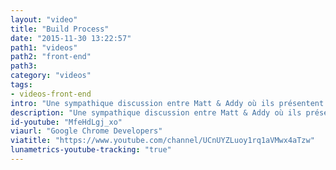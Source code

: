 ```yaml
---
layout: "video"
title: "Build Process"
date: "2015-11-30 13:22:57"
path1: "videos"
path2: "front-end"
path3:
category: "videos"
tags:
- videos-front-end
intro: "Une sympathique discussion entre Matt & Addy où ils présentent leur environnement de développement front end idéal pour gagner du temps tout en appliquant les meilleures pratiques. Pour plus d'infos, rendez-vous sur les sites respectifs de Bower, npm, Grunt & Gulp. Et Yeoman est un moyen d'obtenir un process parfait du premier coup en moins de 5 min #truestory."
description: "Une sympathique discussion entre Matt & Addy où ils présentent leur environnement de développement front end idéal pour gagner du temps tout en appliquant les meilleures pratiques."
id-youtube: "MfeHdLgj_xo"
viaurl: "Google Chrome Developers"
viatitle: "https://www.youtube.com/channel/UCnUYZLuoy1rq1aVMwx4aTzw"
lunametrics-youtube-tracking: "true"
---
```

